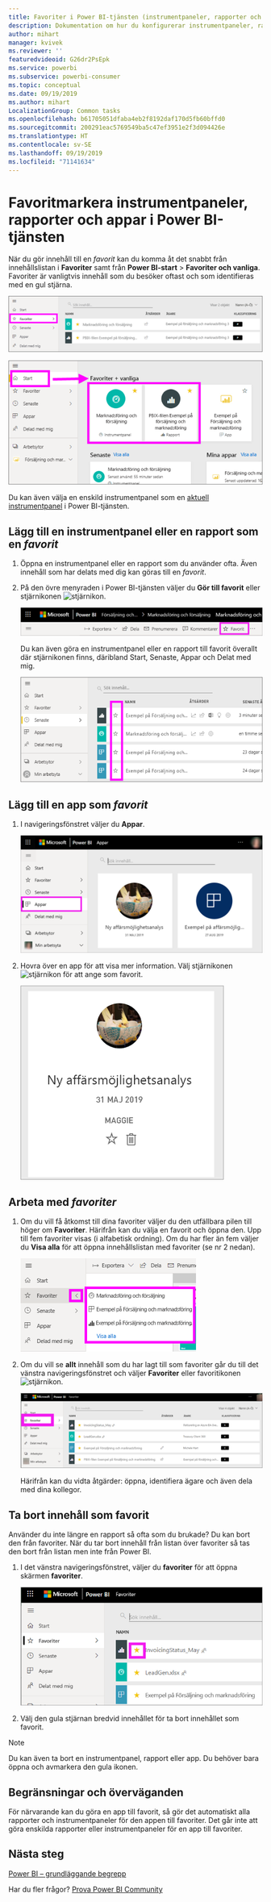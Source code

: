 ```yaml
---
title: Favoriter i Power BI-tjänsten (instrumentpaneler, rapporter och appar)
description: Dokumentation om hur du konfigurerar instrumentpaneler, rapporter och appar som favoriter i Power BI-tjänsten
author: mihart
manager: kvivek
ms.reviewer: ''
featuredvideoid: G26dr2PsEpk
ms.service: powerbi
ms.subservice: powerbi-consumer
ms.topic: conceptual
ms.date: 09/19/2019
ms.author: mihart
LocalizationGroup: Common tasks
ms.openlocfilehash: b61705051dfaba4eb2f8192daf170d5fb60bffd0
ms.sourcegitcommit: 200291eac5769549ba5c47ef3951e2f3d094426e
ms.translationtype: HT
ms.contentlocale: sv-SE
ms.lasthandoff: 09/19/2019
ms.locfileid: "71141634"
---
```

# <a name="favorite-dashboards-reports-and-apps-in-the-power-bi-service"></a>Favoritmarkera instrumentpaneler, rapporter och appar i Power BI-tjänsten
När du gör innehåll till en *favorit* kan du komma åt det snabbt från innehållslistan i **Favoriter** samt från **Power BI-start** > **Favoriter och vanliga**.  Favoriter är vanligtvis innehåll som du besöker oftast och som identifieras med en gul stjärna.

   ![Ikonen Favorit](./media/end-user-favorite/power-bi-favorite-nav.png)

   ![Ikonen Favorit](./media/end-user-favorite/power-bi-home.png)

Du kan även välja en enskild instrumentpanel som en [aktuell instrumentpanel](end-user-featured.md) i Power BI-tjänsten.

## <a name="add-a-dashboard-or-report-as-a-favorite"></a>Lägg till en instrumentpanel eller en rapport som en *favorit*

1. Öppna en instrumentpanel eller en rapport som du använder ofta. Även innehåll som har delats med dig kan göras till en *favorit*.

2. På den övre menyraden i Power BI-tjänsten väljer du **Gör till favorit** eller stjärnikonen ![stjärnikon](./media/end-user-favorite/power-bi-favorite-icon.png).
   
   ![Ikonen Favorit](./media/end-user-favorite/power-bi-favorite.png)
   
   Du kan även göra en instrumentpanel eller en rapport till favorit överallt där stjärnikonen finns, däribland Start, Senaste, Appar och Delat med mig. 
   
   ![Fliken Instrumentpanel med en gul stjärna](./media/end-user-favorite/power-bi-recent.png)

## <a name="add-an-app-as-a-favorite"></a>Lägg till en app som *favorit*

1. I navigeringsfönstret väljer du **Appar**.

   ![instrumentpanel](./media/end-user-favorite/power-bi-app.png)

2. Hovra över en app för att visa mer information.  Välj stjärnikonen ![stjärnikon](./media/end-user-favorite/power-bi-favorite-icon.png)  för att ange som favorit.
   
   ![hovra över appen](./media/end-user-favorite/power-bi-hover-app.png)

## <a name="working-with-favorites"></a>Arbeta med *favoriter*
1. Om du vill få åtkomst till dina favoriter väljer du den utfällbara pilen till höger om **Favoriter**.  Härifrån kan du välja en favorit och öppna den. Upp till fem favoriter visas (i alfabetisk ordning). Om du har fler än fem väljer du **Visa alla** för att öppna innehållslistan med favoriter (se nr 2 nedan). 
   
   ![Favoriter utfällt](./media/end-user-favorite/power-bi-favorite-flyout.png)
2. Om du vill se **allt** innehåll som du har lagt till som favoriter går du till det vänstra navigeringsfönstret och väljer **Favoriter** eller favoritikonen ![stjärnikon](./media/end-user-favorite/power-bi-favorites-icon.png).  
   
    ![fönstret Favoriter](./media/end-user-favorite/power-bi-fav-screen.png)
   
   Härifrån kan du vidta åtgärder: öppna, identifiera ägare och även dela med dina kollegor.

## <a name="unfavorite-content"></a>Ta bort innehåll som favorit
Använder du inte längre en rapport så ofta som du brukade?  Du kan bort den från favoriter. När du tar bort innehåll från listan över favoriter så tas den bort från listan men inte från Power BI.

1. I det vänstra navigeringsfönstret, väljer du **favoriter** för att öppna skärmen **favoriter**.
   
   ![Skärmen Favoriter](./media/end-user-favorite/power-bi-un-favorite.png)
2. Välj den gula stjärnan bredvid innehållet för ta bort innehållet som favorit.

> [!NOTE]
> Du kan även ta bort en instrumentpanel, rapport eller app. Du behöver bara öppna och avmarkera den gula ikonen.   
> 
> 
## <a name="limitations-and-considerations"></a>Begränsningar och överväganden
För närvarande kan du göra en app till favorit, så gör det automatiskt alla rapporter och instrumentpaneler för den appen till favoriter. Det går inte att göra enskilda rapporter eller instrumentpaneler för en app till favoriter. 

## <a name="next-steps"></a>Nästa steg
[Power BI – grundläggande begrepp](end-user-basic-concepts.md)

Har du fler frågor? [Prova Power BI Community](http://community.powerbi.com/)

